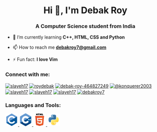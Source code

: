 <h1 align="center">Hi 👋, I'm Debak Roy</h1>
<h3 align="center">A Computer Science student from India</h3>

- 🌱 I’m currently learning **C++, HTML, CSS and Python**

- 📫 How to reach me **debakroy7@gmail.com**

- ⚡ Fun fact: **I love Vim**

<h3 align="left">Connect with me:</h3>
<p align="left">
<a href="https://dev.to/slayeh17" target="blank"><img align="center" src="https://raw.githubusercontent.com/rahuldkjain/github-profile-readme-generator/master/src/images/icons/Social/devto.svg" alt="slayeh17" height="30" width="40" /></a>
<a href="https://twitter.com/RoyDebak" target="blank"><img align="center" src="https://raw.githubusercontent.com/rahuldkjain/github-profile-readme-generator/master/src/images/icons/Social/twitter.svg" alt="roydebak" height="30" width="40" /></a>
<a href="https://linkedin.com/in/debak-roy-464827249" target="blank"><img align="center" src="https://raw.githubusercontent.com/rahuldkjain/github-profile-readme-generator/master/src/images/icons/Social/linked-in-alt.svg" alt="debak-roy-464827249" height="30" width="40" /></a>
<a href="https://medium.com/@konquerer2003" target="blank"><img align="center" src="https://raw.githubusercontent.com/rahuldkjain/github-profile-readme-generator/master/src/images/icons/Social/medium.svg" alt="@konquerer2003" height="30" width="40" /></a>
<a href="https://www.hackerrank.com/slayeh17" target="blank"><img align="center" src="https://raw.githubusercontent.com/rahuldkjain/github-profile-readme-generator/master/src/images/icons/Social/hackerrank.svg" alt="slayeh17" height="30" width="40" /></a>
<a href="https://codeforces.com/profile/slayeh17" target="blank"><img align="center" src="https://raw.githubusercontent.com/rahuldkjain/github-profile-readme-generator/master/src/images/icons/Social/codeforces.svg" alt="slayeh17" height="30" width="40" /></a>
<a href="https://www.leetcode.com/slayeh17" target="blank"><img align="center" src="https://raw.githubusercontent.com/rahuldkjain/github-profile-readme-generator/master/src/images/icons/Social/leet-code.svg" alt="slayeh17" height="30" width="40" /></a>
<a href="https://auth.geeksforgeeks.org/user/debakroy7" target="blank"><img align="center" src="https://raw.githubusercontent.com/rahuldkjain/github-profile-readme-generator/master/src/images/icons/Social/geeks-for-geeks.svg" alt="debakroy7" height="30" width="40" /></a>
</p>

<h3 align="left">Languages and Tools:</h3>
<p align="left"> <a href="https://www.cprogramming.com/" target="_blank" rel="noreferrer"> <img src="https://raw.githubusercontent.com/devicons/devicon/master/icons/c/c-original.svg" alt="c" width="40" height="40"/> </a> <a href="https://www.w3schools.com/cpp/" target="_blank" rel="noreferrer"> <img src="https://raw.githubusercontent.com/devicons/devicon/master/icons/cplusplus/cplusplus-original.svg" alt="cplusplus" width="40" height="40"/> </a> <a href="https://www.w3.org/html/" target="_blank" rel="noreferrer"> <img src="https://raw.githubusercontent.com/devicons/devicon/master/icons/html5/html5-original-wordmark.svg" alt="html5" width="40" height="40"/> </a> <a href="https://www.python.org" target="_blank" rel="noreferrer"> <img src="https://raw.githubusercontent.com/devicons/devicon/master/icons/python/python-original.svg" alt="python" width="40" height="40"/> </a> </p>
